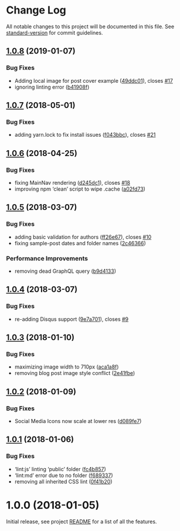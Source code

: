 # Change Log

All notable changes to this project will be documented in this file. See [standard-version](https://github.com/conventional-changelog/standard-version) for commit guidelines.

<a name="1.0.8"></a>
## [1.0.8](https://github.com/haysclark/gatsby-starter-casper/compare/v1.0.7...v1.0.8) (2019-01-07)


### Bug Fixes

* Adding local image for post cover example ([49ddc01](https://github.com/haysclark/gatsby-starter-casper/commit/49ddc01)), closes [#17](https://github.com/haysclark/gatsby-starter-casper/issues/17)
* ignoring linting error ([b41908f](https://github.com/haysclark/gatsby-starter-casper/commit/b41908f))



<a name="1.0.7"></a>
## [1.0.7](https://github.com/haysclark/gatsby-starter-casper/compare/v1.0.6...v1.0.7) (2018-05-01)


### Bug Fixes

* adding yarn.lock to fix install issues ([f043bbc](https://github.com/haysclark/gatsby-starter-casper/commit/f043bbc)), closes [#21](https://github.com/haysclark/gatsby-starter-casper/issues/21)



<a name="1.0.6"></a>
## [1.0.6](https://github.com/haysclark/gatsby-starter-casper/compare/v1.0.5...v1.0.6) (2018-04-25)


### Bug Fixes

* fixing MainNav rendering ([d245dc1](https://github.com/haysclark/gatsby-starter-casper/commit/d245dc1)), closes [#18](https://github.com/haysclark/gatsby-starter-casper/issues/18)
* improving npm ‘clean’ script to wipe .cache ([a02fd73](https://github.com/haysclark/gatsby-starter-casper/commit/a02fd73))



<a name="1.0.5"></a>
## [1.0.5](https://github.com/haysclark/gatsby-starter-casper/compare/v1.0.4...v1.0.5) (2018-03-07)


### Bug Fixes

* adding basic validation for authors ([ff26e67](https://github.com/haysclark/gatsby-starter-casper/commit/ff26e67)), closes [#10](https://github.com/haysclark/gatsby-starter-casper/issues/10)
* fixing sample-post dates and folder names ([2c46366](https://github.com/haysclark/gatsby-starter-casper/commit/2c46366))


### Performance Improvements

* removing dead GraphQL query ([b9d4133](https://github.com/haysclark/gatsby-starter-casper/commit/b9d4133))



<a name="1.0.4"></a>
## [1.0.4](https://github.com/haysclark/gatsby-starter-casper/compare/v1.0.3...v1.0.4) (2018-03-07)


### Bug Fixes

* re-adding Disqus support ([9e7a701](https://github.com/haysclark/gatsby-starter-casper/commit/9e7a701)), closes [#9](https://github.com/haysclark/gatsby-starter-casper/issues/9)



<a name="1.0.3"></a>
## [1.0.3](https://github.com/haysclark/gatsby-starter-casper/compare/v1.0.2...v1.0.3) (2018-01-10)


### Bug Fixes

* maximizing image width to 710px ([aca1a8f](https://github.com/haysclark/gatsby-starter-casper/commit/aca1a8f))
* removing blog post image style conflict ([2e41fbe](https://github.com/haysclark/gatsby-starter-casper/commit/2e41fbe))



<a name="1.0.2"></a>
## [1.0.2](https://github.com/haysclark/gatsby-starter-casper/compare/v1.0.1...v1.0.2) (2018-01-09)


### Bug Fixes

* Social Media Icons now scale at lower res ([d089fe7](https://github.com/haysclark/gatsby-starter-casper/commit/d089fe7))



<a name="1.0.1"></a>
## [1.0.1](https://github.com/haysclark/gatsby-starter-casper/compare/v1.0.0...v1.0.1) (2018-01-06)


### Bug Fixes

* ‘lint:js’ linting ‘public’ folder ([fc4b857](https://github.com/haysclark/gatsby-starter-casper/commit/fc4b857))
* ‘lint:md’ error due to no folder ([f689337](https://github.com/haysclark/gatsby-starter-casper/commit/f689337))
* removing all inherited CSS lint ([0f41b20](https://github.com/haysclark/gatsby-starter-casper/commit/0f41b20))



<a name="1.0.0"></a>
# 1.0.0 (2018-01-05)

Initial release, see project [README](https://github.com/haysclark/gatsby-starter-casper) for a list of all the features.